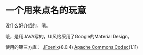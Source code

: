 # 一个用来点名的玩意
没什么好介绍的。嗯。



哦，是用JAVA写的，UI风格采用了Google的Material Design。


使用的第三方库：
[JFoenix](https://github.com/jfoenixadmin/JFoenix)(8.0.4)
[Apache Commons Codec](http://commons.apache.org/proper/commons-codec/)(1.11)
